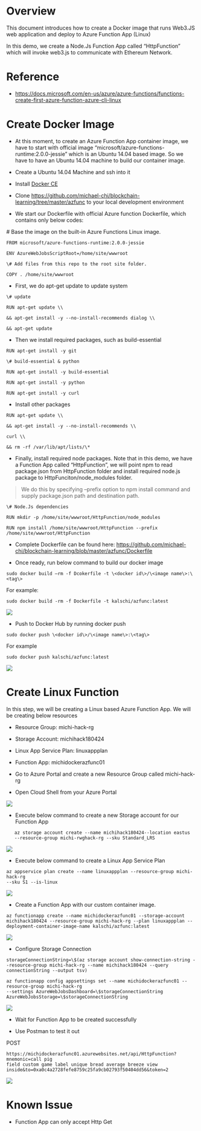 Overview
========

This document introduces how to create a Docker image that runs Web3.JS web
application and deploy to Azure Function App (Linux)

In this demo, we create a Node.Js Function App called “HttpFunction” which will
invoke web3.js to communicate with Ethereum Network.

Reference
=========

-   <https://docs.microsoft.com/en-us/azure/azure-functions/functions-create-first-azure-function-azure-cli-linux>

Create Docker Image
===================

-   At this moment, to create an Azure Function App container image, we have to
    start with official image “microsoft/azure-functions-runtime:2.0.0-jessie”
    which is an Ubuntu 14.04 based image. So we have to have an Ubuntu 14.04
    machine to build our container image.

-   Create a Ubuntu 14.04 Machine and ssh into it

-   Install [Docker
    CE](https://www.digitalocean.com/community/tutorials/how-to-install-and-use-docker-on-ubuntu-16-04)

-   Clone
    <https://github.com/michael-chi/blockchain-learning/tree/master/azfunc> to
    your local development environment

-   We start our Dockerfile with official Azure function Dockerfile, which
    contains only below codes:

\# Base the image on the built-in Azure Functions Linux image.
```
FROM microsoft/azure-functions-runtime:2.0.0-jessie

ENV AzureWebJobsScriptRoot=/home/site/wwwroot

\# Add files from this repo to the root site folder.

COPY . /home/site/wwwroot
```
-   First, we do apt-get update to update system
```
\# update

RUN apt-get update \\

&& apt-get install -y --no-install-recommends dialog \\

&& apt-get update
```
-   Then we install required packages, such as build-essential
```
RUN apt-get install -y git

\# build-essential & python

RUN apt-get install -y build-essential

RUN apt-get install -y python

RUN apt-get install -y curl
```
-   Install other packages
```
RUN apt-get update \\

&& apt-get install -y --no-install-recommends \\

curl \\

&& rm -rf /var/lib/apt/lists/\*
```
-   Finally, install required node packages. Note that in this demo, we have a
    Function App called “HttpFunction”, we will point npm to read package.json
    from HttpFunction folder and install required node.js package to
    HttpFunciton/node_modules folder.

>   We do this by specifying –prefix option to npm install command and supply
>   package.json path and destination path.
```
\# Node.Js dependencies

RUN mkdir -p /home/site/wwwroot/HttpFunction/node_modules

RUN npm install /home/site/wwwroot/HttpFunction --prefix
/home/site/wwwroot/HttpFunction
```
-   Complete Dockerfile can be found here:
    <https://github.com/michael-chi/blockchain-learning/blob/master/azfunc/Dockerfile>

-   Once ready, run below command to build our docker image
```
sudo docker build –rm -f Dcokerfile -t \<docker id\>/\<image name\>:\<tag\>
```
For example:
```
sudo docker build -rm -f Dockerfile -t kalschi/azfunc:latest
```
![](media/1363b2324b4c47ee062faab42c1dc576.png)

-   Push to Docker Hub by running docker push
```
sudo docker push \<docker id\>/\<image name\>:\<tag\>
```
For example
```
sudo docker push kalschi/azfunc:latest
```
![](media/f85674db9263ae2c4e9360ecf4dbcf38.png)

Create Linux Function
=====================

In this step, we will be creating a Linux based Azure Function App. We will be
creating below resources

-   Resource Group: michi-hack-rg

-   Storage Account: michihack180424

-   Linux App Service Plan: linuxappplan

-   Function App: michidockerazfunc01

-   Go to Azure Portal and create a new Resource Group called michi-hack-rg

-   Open Cloud Shell from your Azure Portal

![](media/0f9edfa5c98eae5298d599a8c109377a.png)

-   Execute below command to create a new Storage account for our Function App
```
   az storage account create --name michihack180424--location eastus
   --resource-group michi-rwghack-rg --sku Standard_LRS
```
![](media/803505a3bf302640e78c34d26836d470.png)

-   Execute below command to create a Linux App Service Plan
```
az appservice plan create --name linuxappplan --resource-group michi-hack-rg
--sku S1 --is-linux
```
![](media/8d37c5fccb7d60655476fc609d43443b.png)

-   Create a Function App with our custom container image.
```
az functionapp create --name michidockerazfunc01 --storage-account
michihack180424 --resource-group michi-hack-rg --plan linuxappplan --deployment-container-image-name kalschi/azfunc:latest
```
![](media/84c4f1b32b0e3c513eb15853e2d67874.png)

-   Configure Storage Connection
```
storageConnectionString=\$(az storage account show-connection-string --resource-group michi-hack-rg --name michihack180424 --query connectionString --output tsv)

az functionapp config appsettings set --name michidockerazfunc01 --resource-group michi-hack-rg 
--settings AzureWebJobsDashboard=\$storageConnectionString 
AzureWebJobsStorage=\$storageConnectionString
```
![](media/e6009dc1d267f866581ed9d8ac3d799d.png)

-   Wait for Function App to be created successfully

-   Use Postman to test it out

POST
```
https://michidockerazfunc01.azurewebsites.net/api/HttpFunction?mnemonic=call pig
field custom game label unique bread average breeze view
inside&to=0xa0c4a2728fefe8759c25fa9cb02793f50404dd56&token=2
```
![](media/bf34635da8ef47876381450c0b1b3e7d.png)

Known Issue
===========
- Function App can only accept Http Get